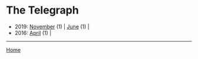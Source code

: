 # The Telegraph

  * 2019: 
      [November](./the-telegraph-2019-11.md) (1) | 
      [June](./the-telegraph-2019-06.md) (1) | 
  * 2016: 
      [April](./the-telegraph-2016-04.md) (1) | 

----

[Home](../)
